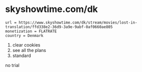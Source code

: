# skyshowtime.com/dk

~~~
url = https://www.skyshowtime.com/dk/stream/movies/lost-in-translation/ffd338e2-36d9-3a9e-9abf-0af0660ae805
monetization = FLATRATE
country = Denmark
~~~

1. clear cookies
2. see all the plans
3. standard

no trial
